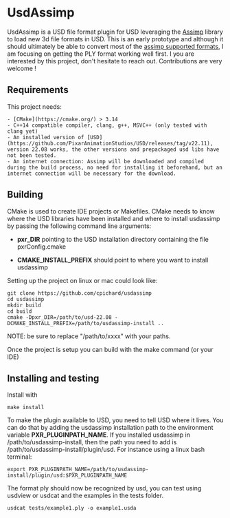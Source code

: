 # UsdAssimp

UsdAssimp is a USD file format plugin for USD leveraging the [Assimp](https://github.com/assimp/assimp/) library to load new 3d file formats in USD. 
This is an early prototype and although it should ultimately be able to convert most of the [assimp supported formats](https://github.com/assimp/assimp/blob/master/doc/Fileformats.md), I am focusing on getting the PLY format working well first. I you are interested by this project, don't hesitate to reach out. Contributions are very welcome !


## Requirements

This project needs:

    - [CMake](https://cmake.org/) > 3.14
    - C++14 compatible compiler, clang, g++, MSVC++ (only tested with clang yet)
    - An installed version of [USD](https://github.com/PixarAnimationStudios/USD/releases/tag/v22.11), version 22.08 works, the other versions and prepackaged usd libs have not been tested.
    - An internet connection: Assimp will be downloaded and compiled during the build process, no need for installing it beforehand, but an internet connection will be necessary for the download.


## Building

CMake is used to create IDE projects or Makefiles. CMake needs to know where the USD libraries have been installed and where to install usdassimp by passing the following command line arguments:

- __pxr_DIR__ pointing to the USD installation directory containing the file pxrConfig.cmake

- __CMAKE_INSTALL_PREFIX__ should point to where you want to install usdassimp


Setting up the project on linux or mac could look like:

    git clone https://github.com/cpichard/usdassimp
    cd usdassimp
    mkdir build
    cd build
    cmake -Dpxr_DIR=/path/to/usd-22.08 -DCMAKE_INSTALL_PREFIX=/path/to/usdassimp-install ..

NOTE: be sure to replace "/path/to/xxxx" with your paths.

Once the project is setup you can build with the make command (or your IDE)


## Installing and testing

Install with 

    make install

To make the plugin available to USD, you need to tell USD where it lives. You can do that by adding the usdassimp installation path to the environment variable __PXR_PLUGINPATH_NAME__. If you installed usdassimp in /path/to/usdassimp-install, then the path you need to add is /path/to/usdassimp-install/plugin/usd. For instance using a linux bash terminal:

    export PXR_PLUGINPATH_NAME=/path/to/usdassimp-install/plugin/usd:$PXR_PLUGINPATH_NAME

The format ply should now be recognized by usd, you can test using usdview or usdcat and the examples in the tests folder.

    usdcat tests/example1.ply -o example1.usda


